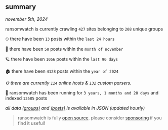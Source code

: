 
## summary
_november 5th, 2024_

ransomwatch is currently crawling `427` sites belonging to `208` unique groups

⏲ there have been `13` posts within the `last 24 hours`

🦈 there have been `50` posts within the `month of november`

🪐 there have been `1056` posts within the `last 90 days`

🏚 there have been `4128` posts within the `year of 2024`

_⚙️ there are currently `114` online hosts & `132` custom parsers._

🦕 ransomwatch has been running for `3 years, 1 months and 28 days` and indexed `13585` posts

_all data  [(groups)](http://ransomwhat.telemetry.ltd/groups) and [(posts)](http://ransomwhat.telemetry.ltd/posts) is available in JSON (updated hourly)_

> ransomwatch is fully [open source](https://github.com/joshhighet/ransomwatch#ransomwatch--). please consider [sponsoring](https://github.com/sponsors/joshhighet) if you find it useful!
